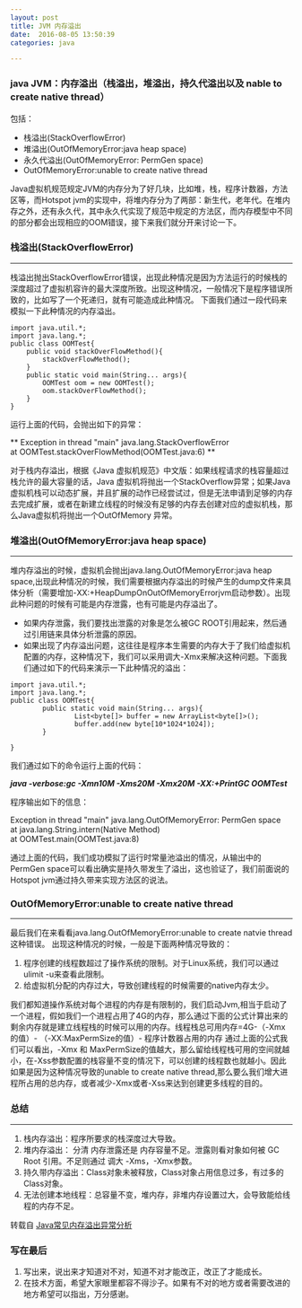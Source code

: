 ```yaml
---
layout: post
title: JVM 内存溢出
date:  2016-08-05 13:50:39
categories: java

---
```


### java JVM：内存溢出（栈溢出，堆溢出，持久代溢出以及 nable to create native thread） 

包括：

* 栈溢出(StackOverflowError)
* 堆溢出(OutOfMemoryError:java heap space)
* 永久代溢出(OutOfMemoryError: PermGen space)
*  OutOfMemoryError:unable to create native thread

Java虚拟机规范规定JVM的内存分为了好几块，比如堆，栈，程序计数器，方法区等，而Hotspot jvm的实现中，将堆内存分为了两部：新生代，老年代。在堆内存之外，还有永久代，其中永久代实现了规范中规定的方法区，而内存模型中不同的部分都会出现相应的OOM错误，接下来我们就分开来讨论一下。

### 栈溢出(StackOverflowError)
---
栈溢出抛出StackOverflowError错误，出现此种情况是因为方法运行的时候栈的深度超过了虚拟机容许的最大深度所致。出现这种情况，一般情况下是程序错误所致的，比如写了一个死递归，就有可能造成此种情况。 下面我们通过一段代码来模拟一下此种情况的内存溢出。

```
import java.util.*;    
import java.lang.*;    
public class OOMTest{     
    public void stackOverFlowMethod(){    
        stackOverFlowMethod();    
    }    
    public static void main(String... args){    
        OOMTest oom = new OOMTest();    
        oom.stackOverFlowMethod();    
    }    
}    

```

运行上面的代码，会抛出如下的异常：

**
Exception in thread "main" java.lang.StackOverflowError    
        at OOMTest.stackOverFlowMethod(OOMTest.java:6) 
  **      

对于栈内存溢出，根据《Java 虚拟机规范》中文版：如果线程请求的栈容量超过栈允许的最大容量的话，Java 虚拟机将抛出一个StackOverflow异常；如果Java虚拟机栈可以动态扩展，并且扩展的动作已经尝试过，但是无法申请到足够的内存去完成扩展，或者在新建立线程的时候没有足够的内存去创建对应的虚拟机栈，那么Java虚拟机将抛出一个OutOfMemory 异常。  

### 堆溢出(OutOfMemoryError:java heap space) 
---    
堆内存溢出的时候，虚拟机会抛出java.lang.OutOfMemoryError:java heap space,出现此种情况的时候，我们需要根据内存溢出的时候产生的dump文件来具体分析（需要增加-XX:+HeapDumpOnOutOfMemoryErrorjvm启动参数）。出现此种问题的时候有可能是内存泄露，也有可能是内存溢出了。  

* 如果内存泄露，我们要找出泄露的对象是怎么被GC ROOT引用起来，然后通过引用链来具体分析泄露的原因。
* 如果出现了内存溢出问题，这往往是程序本生需要的内存大于了我们给虚拟机配置的内存，这种情况下，我们可以采用调大-Xmx来解决这种问题。下面我们通过如下的代码来演示一下此种情况的溢出：

```
import java.util.*;    
import java.lang.*;    
public class OOMTest{    
        public static void main(String... args){    
                List<byte[]> buffer = new ArrayList<byte[]>();    
                buffer.add(new byte[10*1024*1024]);    
        }    

}    

```
我们通过如下的命令运行上面的代码：

***java -verbose:gc -Xmn10M -Xms20M -Xmx20M -XX:+PrintGC OOMTest***

程序输出如下的信息：

Exception in thread "main" java.lang.OutOfMemoryError: PermGen space    
        at java.lang.String.intern(Native Method)    
        at OOMTest.main(OOMTest.java:8)   	
        
        
通过上面的代码，我们成功模拟了运行时常量池溢出的情况，从输出中的PermGen space可以看出确实是持久带发生了溢出，这也验证了，我们前面说的Hotspot jvm通过持久带来实现方法区的说法。

### OutOfMemoryError:unable to create native thread
---
最后我们在来看看java.lang.OutOfMemoryError:unable to create natvie thread这种错误。 出现这种情况的时候，一般是下面两种情况导致的：

1. 程序创建的线程数超过了操作系统的限制。对于Linux系统，我们可以通过ulimit -u来查看此限制。
2. 给虚拟机分配的内存过大，导致创建线程的时候需要的native内存太少。

我们都知道操作系统对每个进程的内存是有限制的，我们启动Jvm,相当于启动了一个进程，假如我们一个进程占用了4G的内存，那么通过下面的公式计算出来的剩余内存就是建立线程栈的时候可以用的内存。线程栈总可用内存=4G-（-Xmx的值）- （-XX:MaxPermSize的值）- 程序计数器占用的内存
通过上面的公式我们可以看出，-Xmx 和 MaxPermSize的值越大，那么留给线程栈可用的空间就越小，在-Xss参数配置的栈容量不变的情况下，可以创建的线程数也就越小。因此如果是因为这种情况导致的unable to create native thread,那么要么我们增大进程所占用的总内存，或者减少-Xmx或者-Xss来达到创建更多线程的目的。

### 总结
---
1. 栈内存溢出：程序所要求的栈深度过大导致。
2. 堆内存溢出： 分清 内存泄露还是 内存容量不足。泄露则看对象如何被 GC Root 引用。不足则通过 调大 -Xms，-Xmx参数。
3. 持久带内存溢出：Class对象未被释放，Class对象占用信息过多，有过多的Class对象。
4. 无法创建本地线程：总容量不变，堆内存，非堆内存设置过大，会导致能给线程的内存不足。

转载自  [Java常见内存溢出异常分析](http://www.importnew.com/14604.html)

### 写在最后
1. 写出来，说出来才知道对不对，知道不对才能改正，改正了才能成长。
2. 在技术方面，希望大家眼里都容不得沙子。如果有不对的地方或者需要改进的地方希望可以指出，万分感谢。


  
      